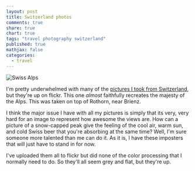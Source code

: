 ```yaml
---
layout: post
title: Switzerland photos
comments: true
share: true
chart: true
tags: "travel photography switzerland"
published: true
mathjax: false
categories: 
  - travel
---
```


![Swiss Alps]({{site.baseurl}}/img/post/10262232036_495e77c443_z.jpg)

I'm pretty underwhelmed with many of the [pictures I took from Switzerland](https://www.flickr.com/photos/jtvanlew/sets/72157636528671866/), but they're up on flickr. This one *almost* faithfully recreates the majesty of the Alps. This was taken on top of Rothorn, near Brienz. 

I think the major issue I have with all my pictures is simply that its very, very hard for an image to represent how awesome the views are. How can a picture of a snow-capped peak give the feeling of the cool air, warm sun, and cold Swiss beer that you're absorbing at the same time? Well, I'm sure someone more talented than me can do it. As it is, I have these imposters that will just have to stand in for now.

I've uploaded them all to flickr but did none of the color processing that I normally need to do. So they'll all seem grey and flat, but they're up.